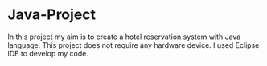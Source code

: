 # Java-Project

In this project my aim is to create a hotel reservation system with Java language. This project does not require any hardware device. I used Eclipse IDE to develop my code. 
